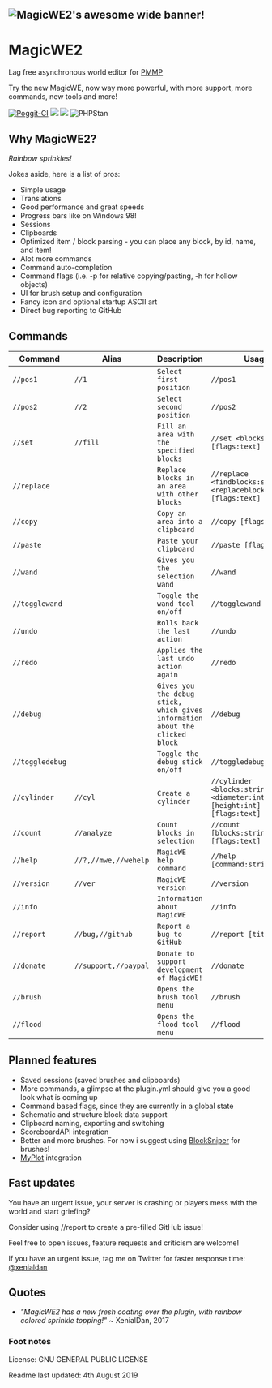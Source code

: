 ![MagicWE2's awesome wide banner!](https://github.com/thebigsmileXD/MagicWE2/blob/master/resources/magicwe_icon_wide.png)
---
# MagicWE2
Lag free asynchronous world editor for [PMMP](https://github.com/pmmp/PocketMine-MP)

Try the new MagicWE, now way more powerful, with more support, more commands, new tools and more!

[![Poggit-CI](https://poggit.pmmp.io/ci.badge/thebigsmileXD/MagicWE2/MagicWE2/master)](https://poggit.pmmp.io/ci/thebigsmileXD/MagicWE2)
[![](https://poggit.pmmp.io/shield.state/MagicWE2)](https://poggit.pmmp.io/p/MagicWE2)
[![](https://poggit.pmmp.io/shield.api/MagicWE2)](https://poggit.pmmp.io/p/MagicWE2)
![PHPStan](https://github.com/thebigsmileXD/MagicWE2/workflows/PHPStan/badge.svg)
## Why MagicWE2?
_Rainbow sprinkles!_

Jokes aside, here is a list of pros:

- Simple usage
- Translations
- Good performance and great speeds
- Progress bars like on Windows 98!
- Sessions
- Clipboards
- Optimized item / block parsing - you can place any block, by id, name, and item!
- Alot more commands
- Command auto-completion
- Command flags (i.e. -p for relative copying/pasting, -h for hollow objects)
- UI for brush setup and configuration
- Fancy icon and optional startup ASCII art
- Direct bug reporting to GitHub
<!-- 
- schematic support
- MyPlot support
-->

## Commands
| Command | Alias | Description | Usage |
| --- | --- | --- | --- |
| `//pos1` | `//1` | `Select first position` | `//pos1` |
| `//pos2` | `//2` | `Select second position` | `//pos2` |
| `//set` | `//fill` | `Fill an area with the specified blocks` | `//set <blocks:string> [flags:text]` |
| `//replace` | | `Replace blocks in an area with other blocks` | `//replace <findblocks:string> <replaceblocks:string> [flags:text]` |
| `//copy` | | `Copy an area into a clipboard` | `//copy [flags:text]` |
| `//paste` |  | `Paste your clipboard` | `//paste [flags:text]` |
| `//wand` |  | `Gives you the selection wand` | `//wand` |
| `//togglewand` |  | `Toggle the wand tool on/off` | `//togglewand` |
| `//undo` |  | `Rolls back the last action` | `//undo` |
| `//redo` |  | `Applies the last undo action again` | `//redo` |
| `//debug` |  | `Gives you the debug stick, which gives information about the clicked block` | `//debug` |
| `//toggledebug` |  | `Toggle the debug stick on/off` | `//toggledebug` |
| `//cylinder` | `//cyl` | `Create a cylinder` | `//cylinder <blocks:string> <diameter:int> [height:int] [flags:text]` |
| `//count` | `//analyze` | `Count blocks in selection` | `//count [blocks:string] [flags:text]` |
| `//help` | `//?,//mwe,//wehelp` | `MagicWE help command` | `//help [command:string]` |
| `//version` | `//ver` | `MagicWE version` | `//version` |
| `//info` |  | `Information about MagicWE` | `//info` |
| `//report` | `//bug,//github` | `Report a bug to GitHub` | `//report [title:text]` |
| `//donate` | `//support,//paypal` | `Donate to support development of MagicWE!` | `//donate` |
| `//brush` |  | `Opens the brush tool menu` | `//brush` |
| `//flood` |  | `Opens the flood tool menu` | `//flood` |

## Planned features
- Saved sessions (saved brushes and clipboards)
- More commands, a glimpse at the plugin.yml should give you a good look what is coming up
- Command based flags, since they are currently in a global state
- Schematic and structure block data support
- Clipboard naming, exporting and switching
- ScoreboardAPI integration
- Better and more brushes. For now i suggest using [BlockSniper](https://github.com/BlockHorizons/BlockSniper) for brushes!
- [MyPlot](https://github.com/jasonwynn10/MyPlot) integration

## Fast updates
You have an urgent issue, your server is crashing or players mess with the world and start griefing?

Consider using //report to create a pre-filled GitHub issue!

Feel free to open issues, feature requests and criticism are welcome!

If you have an urgent issue, tag me on Twitter for faster response time: [@xenialdan](https://twitter.com/xenialdan)

## Quotes
- _"MagicWE2 has a new fresh coating over the plugin, with rainbow colored sprinkle topping!"_ ~ XenialDan, 2017

### Foot notes
License: GNU GENERAL PUBLIC LICENSE

Readme last updated: 4th August 2019